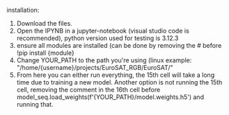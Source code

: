 installation:

1. Download the files.
2. Open the IPYNB in a jupyter-notebook (visual studio code is recommended), python version used for testing is 3.12.3
3. ensure all modules are installed (can be done by removing the # before !pip install {module}
4. Change YOUR_PATH to the path you're using (linux example: "/home/{username}/projects/EuroSAT_RGB/EuroSAT/"
5. From here you can either run everything, the 15th cell will take a long time due to training a new model. Another option is not running the 15th cell, removing the comment in the 16th cell before model_seq.load_weights(f'{YOUR_PATH}/model.weights.h5') and running that. 
